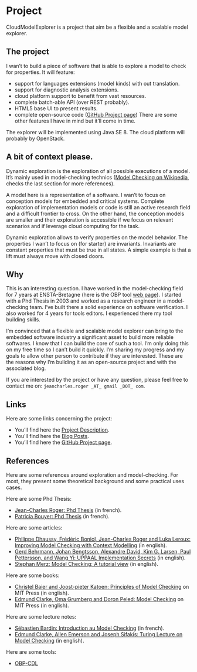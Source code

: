 # Project

CloudModelExplorer is a project that aim be a flexible and a scalable model explorer.

## The project

I wan’t to build a piece of software that is able to explore a model to check for properties. It will feature:

- support for languages extensions (model kinds) with out translation.
- support for diagnostic analysis extensions.
- cloud platform support to benefit from vast resources.
- complete batch-able API (over REST probably).
- HTML5 base UI to present results.
- complete open-source code ([GitHub Project page](https://github.com/jeancharles-roger/CloudModelExplorer "GitHub Project page"))
There are some other features I have in mind but it’ll come in time.

The explorer will be implemented using Java SE 8. The cloud platform will probably by OpenStack.

## A bit of context please.

Dynamic exploration is the exploration of all possible executions of a model. It’s mainly used in model-checking technics ([Model Checking on Wikipedia](http://en.wikipedia.org/wiki/Model_checking "Model Checking on Wikipedia"), checks the last section for more references).

A model here is a representation of a software. I wan’t to focus on conception models for embedded and critical systems. Complete exploration of implementation models or code is still an active research field and a difficult frontier to cross. On the other hand, the conception models are smaller and their exploration is accessible if we focus on relevant scenarios and if leverage cloud computing for the task.

Dynamic exploration allows to verify properties on the model behavior. The properties I wan’t to focus on (for starter) are invariants. Invariants are constant properties that must be true in all states. A simple example is that a lift must always move with closed doors.

## Why

This is an interesting question. I have worked in the model-checking field for 7 years at ENSTA-Bretagne (here is the OBP tool [web page](http://www.obpcdl.org/ "OBP-CDL")). I started with a Phd Thesis in 2003 and worked as a research engineer in a model-checking team. I’ve built there a solid experience on software verification. I also worked for 4 years for tools editors. I experienced there my tool building skills.

I’m convinced that a flexible and scalable model explorer can bring to the embedded software industry a significant asset to build more reliable softwares. I know that I can build the core of such a tool. I’m only doing this on my free time so I can’t build it quickly. I’m sharing my progress and my goals to allow other person to contribute if they are interested. These are the reasons why I’m building it as an open-source project and with the associated blog.

If you are interested by the project or have any question, please feel free to contact me on: `jeancharles.roger _AT_ gmail _DOT_ com`.

## Links
Here are some links concerning the project:

- You’ll find here the [Project Description](http://minibilles.fr/cloud-model-explorer/ "Project Description").
- You'll find here the [Blog Posts](http://minibilles.fr/category/cloudmodelexplorer/ "Blog Posts").
- You’ll find here the [GitHub Project page](https://github.com/jeancharles-roger/CloudModelExplorer "GitHub Project page").

## References
Here are some references around exploration and model-checking. For most, they present some theoretical background and some practical uses cases.

Here are some Phd Thesis:

- [Jean-Charles Roger: Phd Thesis](http://minibilles.fr/wp-content/uploads/2014/12/theseRoger2006.pdf "Jean-Charles Roger Phd Thesis") (in french).
- [Patricia Bouyer: Phd Thesis](http://www.lsv.ens-cachan.fr/Publis/PAPERS/PDF/Bouyer-these.pdf "Patricia Bouyer Phd Thesis") (in french).

Here are some articles:

- [Philippe Dhaussy, Frédéric Boniol, Jean-Charles Roger and Luka Leroux: Improving Model Checking with Context Modelling](http://www.hindawi.com/journals/ase/2012/547157/ "Improving Model Checking with Context Modelling") (in english).
- [Gerd Behrmann, Johan Bengtsson, Alexandre David, Kim G. Larsen, Paul Pettersson, and Wang Yi: UPPAAL Implementation Secrets](http://people.cs.aau.dk/~adavid/publications/14-secrets.pdf "UPPAAL Implemantation secrets") (in english).
- [Stephan Merz: Model Checking: A tutorial view](http://www.loria.fr/~merz/papers/mc-tutorial.pdf "Model Checking: A tutorial view") (in english).

Here are some books:

- [Christel Baier and Joost-pieter Katoen: Principles of Model Checking](http://mitpress.mit.edu/books/principles-model-checking "Principles of Model Checking") on MIT Press (in english).
- [Edmund Clarke, Oma Grumberg and Doron Peled: Model Checking](http://mitpress.mit.edu/books/model-checking "Model Checking") on MIT Press (in english).

Here are some lecture notes:

- [Sébastien Bardin: Introduction au Model Checking](http://sebastien.bardin.free.fr/MC-ENSTA.pdf "Sébastien Bardin: Introduction au Model Checking") (in french).
- [Edmund Clarke, Allen Emerson and Joseph Sifakis: Turing Lecture on Model Checking](http://delivery.acm.org/10.1145/1600000/1592781/p74-clarke.pdf?ip=109.190.67.200&id=1592781&acc=OPEN&key=4D4702B0C3E38B35%2E4D4702B0C3E38B35%2E4D4702B0C3E38B35%2E6D218144511F3437&CFID=464648722&CFTOKEN=19391023&__acm__=1418921083_78266c7be8cdd6e10a270a37d5002255 "Edmund Clarke, Allen Emerson and Joseph Sifakis: Turing Lecture on Model Checking") (in english).

Here are some tools:

- [OBP-CDL](http://www.obpcdl.org/ "OBP-CDL")
